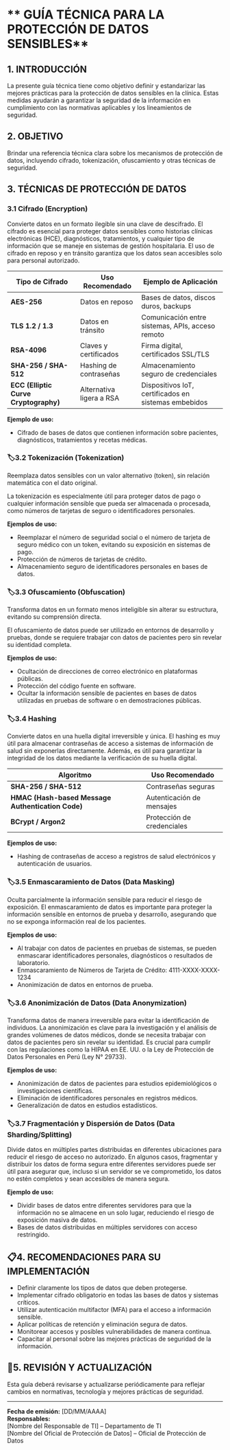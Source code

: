# ** GUÍA TÉCNICA PARA LA PROTECCIÓN DE DATOS SENSIBLES**

## **1. INTRODUCCIÓN** 
La presente guía técnica tiene como objetivo definir y estandarizar las mejores prácticas para la protección de datos sensibles en la clínica. Estas medidas ayudarán a garantizar la seguridad de la información en cumplimiento con las normativas aplicables y los lineamientos de seguridad.

## **2. OBJETIVO**
Brindar una referencia técnica clara sobre los mecanismos de protección de datos, incluyendo cifrado, tokenización, ofuscamiento y otras técnicas de seguridad.

## **3. TÉCNICAS DE PROTECCIÓN DE DATOS**

### **3.1 Cifrado (Encryption)**
Convierte datos en un formato ilegible sin una clave de descifrado.
El cifrado es esencial para proteger datos sensibles como historias clínicas electrónicas (HCE), diagnósticos, tratamientos, y cualquier tipo de información que se maneje en sistemas de gestión hospitalaria. El uso de cifrado en reposo y en tránsito garantiza que los datos sean accesibles solo para personal autorizado.


| Tipo de Cifrado | Uso Recomendado | Ejemplo de Aplicación |
|----------------|----------------|------------------------|
| **AES-256** | Datos en reposo | Bases de datos, discos duros, backups |
| **TLS 1.2 / 1.3** | Datos en tránsito | Comunicación entre sistemas, APIs, acceso remoto |
| **RSA-4096** | Claves y certificados | Firma digital, certificados SSL/TLS |
| **SHA-256 / SHA-512** | Hashing de contraseñas | Almacenamiento seguro de credenciales |
| **ECC (Elliptic Curve Cryptography)** | Alternativa ligera a RSA | Dispositivos IoT, certificados en sistemas embebidos |

**Ejemplo de uso:** 
- Cifrado de bases de datos que contienen información sobre pacientes, diagnósticos, tratamientos y recetas médicas.

### **🏷️3.2 Tokenización (Tokenization)**
Reemplaza datos sensibles con un valor alternativo (token), sin relación matemática con el dato original.

La tokenización es especialmente útil para proteger datos de pago o cualquier información sensible que pueda ser almacenada o procesada, como números de tarjetas de seguro o identificadores personales.

**Ejemplos de uso:**
- Reemplazar el número de seguridad social o el número de tarjeta de seguro médico con un token, evitando su exposición en sistemas de pago.
- Protección de números de tarjetas de crédito.
- Almacenamiento seguro de identificadores personales en bases de datos.

### **🏷️3.3 Ofuscamiento (Obfuscation)**
Transforma datos en un formato menos inteligible sin alterar su estructura, evitando su comprensión directa.

El ofuscamiento de datos puede ser utilizado en entornos de desarrollo y pruebas, donde se requiere trabajar con datos de pacientes pero sin revelar su identidad completa.

**Ejemplos de uso:**
- Ocultación de direcciones de correo electrónico en plataformas públicas.
- Protección del código fuente en software.
- Ocultar la información sensible de pacientes en bases de datos utilizadas en pruebas de software o en demostraciones públicas.

### **🏷️3.4 Hashing**
Convierte datos en una huella digital irreversible y única.
El hashing es muy útil para almacenar contraseñas de acceso a sistemas de información de salud sin exponerlas directamente. Además, es útil para garantizar la integridad de los datos mediante la verificación de su huella digital.

| Algoritmo | Uso Recomendado |
|-----------|----------------|
| **SHA-256 / SHA-512** | Contraseñas seguras |
| **HMAC (Hash-based Message Authentication Code)** | Autenticación de mensajes |
| **BCrypt / Argon2** | Protección de credenciales |

**Ejemplos de uso:**
- Hashing de contraseñas de acceso a registros de salud electrónicos y autenticación de usuarios.

### **🏷️3.5 Enmascaramiento de Datos (Data Masking)**
Oculta parcialmente la información sensible para reducir el riesgo de exposición.
El enmascaramiento de datos es importante para proteger la información sensible en entornos de prueba y desarrollo, asegurando que no se exponga información real de los pacientes.

**Ejemplos de uso:**
- Al trabajar con datos de pacientes en pruebas de sistemas, se pueden enmascarar identificadores personales, diagnósticos o resultados de laboratorio.
- Enmascaramiento de Números de Tarjeta de Crédito: 4111-XXXX-XXXX-1234
- Anonimización de datos en entornos de prueba.

### **🏷️3.6 Anonimización de Datos (Data Anonymization)**
Transforma datos de manera irreversible para evitar la identificación de individuos.
La anonimización es clave para la investigación y el análisis de grandes volúmenes de datos médicos, donde se necesita trabajar con datos de pacientes pero sin revelar su identidad. Es crucial para cumplir con las regulaciones como la HIPAA en EE. UU. o la Ley de Protección de Datos Personales en Perú (Ley N° 29733).

**Ejemplos de uso:**
- Anonimización de datos de pacientes para estudios epidemiológicos o investigaciones científicas.
- Eliminación de identificadores personales en registros médicos.
- Generalización de datos en estudios estadísticos.

### **🏷️3.7 Fragmentación y Dispersión de Datos (Data Sharding/Splitting)**
Divide datos en múltiples partes distribuidas en diferentes ubicaciones para reducir el riesgo de acceso no autorizado.
En algunos casos, fragmentar y distribuir los datos de forma segura entre diferentes servidores puede ser útil para asegurar que, incluso si un servidor se ve comprometido, los datos no estén completos y sean accesibles de manera segura.

**Ejemplo de uso:**
- Dividir bases de datos entre diferentes servidores para que la información no se almacene en un solo lugar, reduciendo el riesgo de exposición masiva de datos.
- Bases de datos distribuidas en múltiples servidores con acceso restringido.

## **📋4. RECOMENDACIONES PARA SU IMPLEMENTACIÓN**
- Definir claramente los tipos de datos que deben protegerse.
- Implementar cifrado obligatorio en todas las bases de datos y sistemas críticos.
- Utilizar autenticación multifactor (MFA) para el acceso a información sensible.
- Aplicar políticas de retención y eliminación segura de datos.
- Monitorear accesos y posibles vulnerabilidades de manera continua.
- Capacitar al personal sobre las mejores prácticas de seguridad de la información.

## **🔄5. REVISIÓN Y ACTUALIZACIÓN**
Esta guía deberá revisarse y actualizarse periódicamente para reflejar cambios en normativas, tecnología y mejores prácticas de seguridad.

---
**Fecha de emisión:** [DD/MM/AAAA]  
**Responsables:**  
[Nombre del Responsable de TI] – Departamento de TI  
[Nombre del Oficial de Protección de Datos] – Oficial de Protección de Datos
